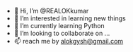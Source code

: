 - 👋 Hi, I’m @REALOKkumar
- 👀 I’m interested in learning new things
- 🌱 I’m currently learning Python
- 💞️ I’m looking to collaborate on ...
- 📫 reach me by alokgysh@gmail.com

<!---
REALOKkumar/REALOKkumar is a ✨ special ✨ repository because its `README.md` (this file) appears on your GitHub profile.
You can click the Preview link to take a look at your changes.
--->
